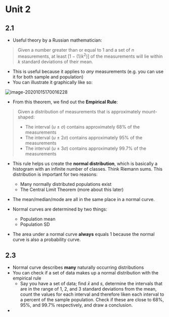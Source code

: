 # Unit 2

## 2.1

* Useful theory by a Russian mathematician:

> Given a number greater than or equal to 1 and a set of $n$ measurements, at least $[1 - (1/k^2)]$ of the measurements will lie within $k$ standard deviations of their mean.

* This is useful because it applies to *any* measurements (e.g. you can use it for both sample and population)
* You can illustrate it graphically like so:

![image-20201015170016228](/home/svadrut/.config/Typora/typora-user-images/image-20201015170016228.png)

* From this theorem, we find out the **Empirical Rule**:

> Given a distribution of measurements that is approximately mount-shaped:
>
> * The interval $(u\ \pm\ \sigma)$ contains approximately $68\%$ of the measurements
> * The interval $(u\ \pm\ 2\sigma)$ contains approximately $95\%$ of the measurements
> * The interval $(u\ \pm \ 3\sigma)$ contains approximately $99.7\%$ of the measurements

* This rule helps us create the **normal distribution**, which is basically a histogram with an infinite number of classes. Think Riemann sums. This distribution is important for two reasons:

  * Many normally distributed populations exist
  * The Central Limit Theorem (more about this later)
* The mean/median/mode are all in the same place in a normal curve. 
* Normal curves are determined by two things:

  * Population mean
  * Population SD
* The area under a normal curve **always** equals 1 because the normal curve is also a probability curve.

## 2.3

* Normal curve describes **many** naturally occurring distributions
* You can check if a set of data makes up a normal distribution with the empirical rule 
  * Say you have a set of data; find $\bar{x}$ and $s$, determine the intervals that are in the range of 1, 2, and 3 standard deviations from the mean, count the values for each interval and therefore liken each interval to a percent of the sample population. Check if these are close to 68%, 95%, and 99.7% respectively, and draw a conclusion. 
* 







